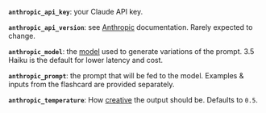 **`anthropic_api_key`**: your Claude API key.

**`anthropic_api_version`**: see [Anthropic](https://docs.anthropic.com/en/api/versioning) documentation. Rarely expected to change.

**`anthropic_model`**: the [model](https://docs.anthropic.com/en/docs/about-claude/models#model-names) used to generate variations of the prompt. 3.5 Haiku is the default for lower latency and cost.

**`anthropic_prompt`**: the prompt that will be fed to the model. Examples & inputs from the flashcard are provided separately.

**`anthropic_temperature`**: How [creative](https://docs.anthropic.com/en/docs/resources/glossary#temperature) the output should be. Defaults to `0.5`.
